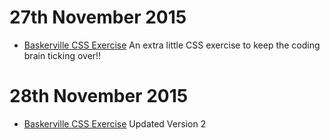 27th November 2015
=================

+ [Baskerville CSS Exercise](https://barryrooney.github.io/baskerville-exercise/baskerville.html) An extra little CSS exercise to keep the coding brain ticking over!!


28th November 2015
=================

+ [Baskerville CSS Exercise](https://barryrooney.github.io/baskerville-exercise/baskerville2.html) Updated Version 2